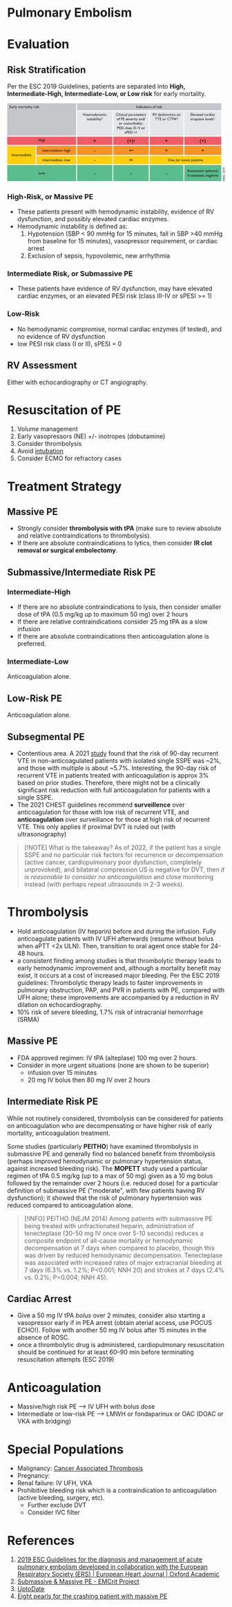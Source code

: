 # Pulmonary Embolism
# Evaluation
## Risk Stratification
Per the ESC 2019 Guidelines, patients are separated into **High, Intermediate-High, Intermediate-Low, or Low risk** for early mortality.

![](_attachments/ehz405ilf3.jpeg)

### High-Risk, or Massive PE
- These patients present with hemodynamic instability, evidence of RV dysfunction, and possibly elevated cardiac enzymes.
- Hemodynamic instability is defined as:
	1. Hypotension (SBP < 90 mmHg for 15 minutes, fall in SBP >40 mmHg from baseline for 15 minutes), vasopressor requirement, or cardiac arrest
	1. Exclusion of sepsis, hypovolemic, new arrhythmia

### Intermediate Risk, or Submassive PE
- These patients have evidence of RV dysfunction, may have elevated cardiac enzymes, or an elevated PESI risk (class III-IV or sPESI >= 1)

### Low-Risk
- No hemodynamic compromise, normal cardiac enzymes (if tested), and no evidence of RV dysfunction
- low PESI risk class (I or II), sPESI = 0

## RV Assessment
Either with echocardiography or CT angiography.

# Resuscitation of PE
1. Volume management
2. Early vasopressors (NE) +/- inotropes (dobutamine)
3. Consider thrombolysis
4. Avoid [intubation](../Critical%20Care/Procedures/Intubation.md)
5. Consider ECMO for refractory cases

# Treatment Strategy
## Massive PE
- Strongly consider **thrombolysis with tPA** (make sure to review absolute and relative contraindications to thrombolysis).
- If there are absolute contraindications to lytics, then consider **IR clot removal or surgical embolectomy**.

## Submassive/Intermediate Risk PE
### Intermediate-High
- If there are no absolute contraindications to lysis, then consider smaller dose of tPA (0.5 mg/kg up to maximum 50 mg) over 2 hours
- If there are relative contraindications consider 25 mg tPA as a slow infusion
- If there are absolute contraindications then anticoagulation alone is preferred.

### Intermediate-Low
Anticoagulation alone.

## Low-Risk PE
Anticoagulation alone.

## Subsegmental PE
- Contentious area. A 2021 [study](https://www.acpjournals.org/doi/10.7326/M21-2981) found that the risk of 90-day recurrent VTE in non-anticoagulated patients with isolated single SSPE was ~2%, and those with multiple is about ~5.7%. Interesting, the 90-day risk of recurrent VTE in patients treated with anticoagulation is approx 3% based on prior studies. Therefore, there might not be a clinically significant risk reduction with full anticoagulation for patients with a single SSPE.
- The 2021 CHEST guidelines recommend **surveillence** over anticoagulation for those with low risk of recurrent VTE, and **anticoagulation** over surveillance for those at high risk of recurrent VTE. This only applies if proximal DVT is ruled out (with ultrasonography)

> [!NOTE] What is the takeaway? 
> As of 2022, if the patient has a single SSPE and no particular risk factors for recurrence or decompensation (active cancer, cardiopulmonary poor dysfunction, completely unprovoked), and bilateral compression US is negative for DVT, then *it is reasonable to consider no anticoagulation* and close monitoring instead (with perhaps repeat ultrasounds in 2-3 weeks).

# Thrombolysis
- Hold anticoagulation (IV heparin) before and during the infusion. Fully anticoagulate patients with IV UFH afterwards (resume without bolus when aPTT <2x ULN). Then, transition to oral agent once stable for 24-48 hours.
- a consistent finding among studies is that thrombolytic therapy leads to early hemodynamic improvement and, although a mortality benefit may exist, it occurs at a cost of increased major bleeding. Per the ESC 2019 guidelines: Thrombolytic therapy leads to faster improvements in pulmonary obstruction, PAP, and PVR in patients with PE, compared with UFH alone; these improvements are accompanied by a reduction in RV dilation on echocardiography.
- 10% risk of severe bleeding, 1.7% risk of intracranial hemorrhage (SRMA)

## Massive PE
- FDA approved regimen: IV tPA (alteplase) 100 mg over 2 hours.
- Consider in more urgent situations (none are shown to be superior)
	- infusion over 15 minutes
	- 20 mg IV bolus then 80 mg IV over 2 hours

## Intermediate Risk PE
While not routinely considered, thrombolysis can be considered for patients on anticoagulation who are decompensating or have higher risk of early mortality, anticoagulation treatment.

Some studies (particularly **PEITHO**) have examined thrombolysis in submassive PE and generally find no balanced benefit from thrombolysis (perhaps improved hemodynamic or pulmonary hypertension status, against increased bleeding risk). The **MOPETT** study used a particular regimen of tPA 0.5 mg/kg (up to a max of 50 mg) given as a 10 mg bolus followed by the remainder over 2 hours (i.e. reduced dose) for a particular definition of submassive PE ("moderate", with few patients having RV dysfunction); it showed that the risk of pulmonary hypertension was reduced compared to anticoagulation alone.

> [!INFO] PEITHO (NEJM 2014)
> Among patients with submassive PE being treated with unfractionated heparin, administration of tenecteplase (30-50 mg IV once over 5-10 seconds) reduces a composite endpoint of all-cause mortality or hemodynamic decompensation at 7 days when compared to placebo, though this was driven by reduced hemodynamic decompensation. Tenecteplase was associated with increased rates of major extracranial bleeding at 7 days (6.3% vs. 1.2%; P<0.001; NNH 20) and strokes at 7 days (2.4% vs. 0.2%; P=0.004; NNH 45).

## Cardiac Arrest
- Give a 50 mg IV tPA *bolus* over 2 minutes, consider also starting a vasopressor early  if in PEA arrest (obtain aterial access, use POCUS ECHO!). Follow with another 50 mg IV bolus after 15 minutes in the absence of ROSC.
- once a thrombolytic drug is administered, cardiopulmonary resuscitation should be continued for at least 60–90 min before terminating resuscitation attempts (ESC 2019)

# Anticoagulation
- Massive/high risk PE --> IV UFH with bolus dose
- Intermediate or low-risk PE --> LMWH or fondaparinux or OAC (DOAC or VKA with bridging)

# Special Populations
- Malignancy: [Cancer Associated Thrombosis](Cancer%20Associated%20Thrombosis.md)
- Pregnancy:
- Renal failure: IV UFH, VKA
- Prohibitive bleeding risk which is a contraindication to anticoagulation (active bleeding, surgery, etc).
	- Further exclude DVT
	- Consider IVC filter

# References
1. [2019 ESC Guidelines for the diagnosis and management of acute pulmonary embolism developed in collaboration with the European Respiratory Society (ERS) | European Heart Journal | Oxford Academic](https://academic.oup.com/eurheartj/article/41/4/543/5556136)
2. [Submassive & Massive PE - EMCrit Project](https://emcrit.org/ibcc/pe/#is_PE_driving_the_patient's_instability?)
3. [UptoDate](https://www.uptodate.com/contents/treatment-prognosis-and-follow-up-of-acute-pulmonary-embolism-in-adults#H4)
4. [Eight pearls for the crashing patient with massive PE](https://emcrit.org/pulmcrit/eight-pearls-for-the-crashing-patient-with-massive-pe/)
